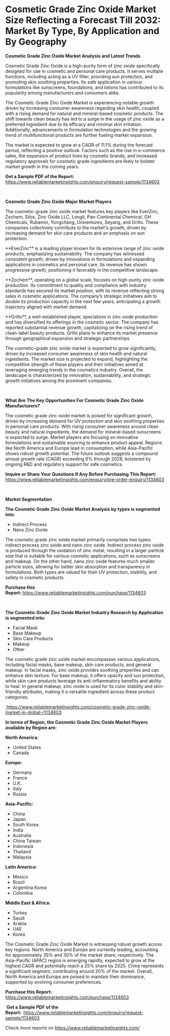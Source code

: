 <p><h1>Cosmetic Grade Zinc Oxide Market Size Reflecting a Forecast Till 2032: Market By Type, By Application and By Geography</h1></p><p><strong>Cosmetic Grade Zinc Oxide Market Analysis and Latest Trends</strong></p>
<p><p>Cosmetic Grade Zinc Oxide is a high-purity form of zinc oxide specifically designed for use in cosmetic and personal care products. It serves multiple functions, including acting as a UV filter, providing sun protection, and promoting skin soothing properties. Its safe application in various formulations like sunscreens, foundations, and lotions has contributed to its popularity among manufacturers and consumers alike.</p><p>The Cosmetic Grade Zinc Oxide Market is experiencing notable growth driven by increasing consumer awareness regarding skin health, coupled with a rising demand for natural and mineral-based cosmetic products. The shift towards clean beauty has led to a surge in the usage of zinc oxide as a preferred ingredient due to its efficacy and minimal skin irritation. Additionally, advancements in formulation technologies and the growing trend of multifunctional products are further fueling market expansion. </p><p>The market is expected to grow at a CAGR of 11.1% during the forecast period, reflecting a positive outlook. Factors such as the rise in e-commerce sales, the expansion of product lines by cosmetic brands, and increased regulatory approvals for cosmetic grade ingredients are likely to bolster market growth in the coming years.</p></p>
<p><strong>Get a Sample PDF of the Report:&nbsp;</strong> <a href="https://www.reliablemarketinsights.com/enquiry/request-sample/1134603?utm_campaign=2717&utm_medium=2&utm_source=Github&utm_content=ia&utm_term=25032025&utm_id=cosmetic-grade-zinc-oxide">https://www.reliablemarketinsights.com/enquiry/request-sample/1134603</a></p>
<p>&nbsp;</p>
<p><strong>Cosmetic Grade Zinc Oxide Major Market Players</strong></p>
<p><p>The cosmetic-grade zinc oxide market features key players like EverZinc, Zochem, Silox, Zinc Oxide LLC, Longli, Pan-Continental Chemical, GH Chemicals, Rubamin, Yongchang, Univentures, Seyang, and Grillo. These companies collectively contribute to the market's growth, driven by increasing demand for skin care products and an emphasis on sun protection.</p><p>**EverZinc** is a leading player known for its extensive range of zinc oxide products, emphasizing sustainability. The company has witnessed consistent growth, driven by innovations in formulations and expanding applications in cosmetics and personal care. Its revenue has shown progressive growth, positioning it favorably in the competitive landscape.</p><p>**Zochem**, operating on a global scale, focuses on high-purity zinc oxide production. Its commitment to quality and compliance with industry standards has secured its market position, with its revenue reflecting strong sales in cosmetic applications. The company’s strategic initiatives aim to double its production capacity in the next few years, anticipating a growth trajectory aligned with market demand.</p><p>**Grillo**, a well-established player, specializes in zinc oxide production and has diversified its offerings in the cosmetic sector. The company has reported substantial revenue growth, capitalizing on the rising trend of clean-label beauty products. Grillo plans to enhance its market presence through geographical expansion and strategic partnerships.</p><p>The cosmetic-grade zinc oxide market is expected to grow significantly, driven by increased consumer awareness of skin health and natural ingredients. The market size is projected to expand, highlighting the competitive strength of these players and their initiatives aimed at leveraging emerging trends in the cosmetics industry. Overall, the landscape is characterized by innovation, sustainability, and strategic growth initiatives among the prominent companies.</p></p>
<p>&nbsp;</p>
<p><strong>What Are The Key Opportunities For Cosmetic Grade Zinc Oxide Manufacturers?</strong></p>
<p><p>The cosmetic grade zinc oxide market is poised for significant growth, driven by increasing demand for UV protection and skin soothing properties in personal care products. With rising consumer awareness around clean beauty and natural ingredients, the demand for mineral-based sunscreens is expected to surge. Market players are focusing on innovative formulations and sustainable sourcing to enhance product appeal. Regions like North America and Europe lead in consumption, while Asia-Pacific shows robust growth potential. The future outlook suggests a compound annual growth rate (CAGR) exceeding 6% through 2028, bolstered by ongoing R&D and regulatory support for safe cosmetics.</p></p>
<p><strong>Inquire or Share Your Questions If Any Before Purchasing This Report:</strong> <a href="https://www.reliablemarketinsights.com/enquiry/pre-order-enquiry/1134603?utm_campaign=2717&utm_medium=2&utm_source=Github&utm_content=ia&utm_term=25032025&utm_id=cosmetic-grade-zinc-oxide">https://www.reliablemarketinsights.com/enquiry/pre-order-enquiry/1134603</a></p>
<p>&nbsp;</p>
<p><strong>Market Segmentation</strong></p>
<p><strong>The Cosmetic Grade Zinc Oxide Market Analysis by types is segmented into:</strong></p>
<p><ul><li>Indirect Process</li><li>Nano Zinc Oxide</li></ul></p>
<p><p>The cosmetic grade zinc oxide market primarily comprises two types: indirect process zinc oxide and nano zinc oxide. Indirect process zinc oxide is produced through the oxidation of zinc metal, resulting in a larger particle size that is suitable for various cosmetic applications, such as sunscreens and makeup. On the other hand, nano zinc oxide features much smaller particle sizes, allowing for better skin absorption and transparency in formulations. Both types are valued for their UV protection, stability, and safety in cosmetic products.</p></p>
<p><strong>Purchase this Report:&nbsp;</strong><a href="https://www.reliablemarketinsights.com/purchase/1134603?utm_campaign=2717&utm_medium=2&utm_source=Github&utm_content=ia&utm_term=25032025&utm_id=cosmetic-grade-zinc-oxide">https://www.reliablemarketinsights.com/purchase/1134603</a></p>
<p>&nbsp;</p>
<p><strong>The Cosmetic Grade Zinc Oxide Market Industry Research by Application is segmented into:</strong></p>
<p><ul><li>Facial Mask</li><li>Base Makeup</li><li>Skin Care Products</li><li>Makeup</li><li>Other</li></ul></p>
<p><p>The cosmetic grade zinc oxide market encompasses various applications, including facial masks, base makeup, skin care products, and general makeup. In facial masks, zinc oxide provides soothing properties and can enhance skin texture. For base makeup, it offers opacity and sun protection, while skin care products leverage its anti-inflammatory benefits and ability to heal. In general makeup, zinc oxide is used for its color stability and skin-friendly attributes, making it a versatile ingredient across these product categories.</p></p>
<p><a href="https://www.reliablemarketinsights.com/cosmetic-grade-zinc-oxide-market-in-global-r1134603?utm_campaign=2717&utm_medium=2&utm_source=Github&utm_content=ia&utm_term=25032025&utm_id=cosmetic-grade-zinc-oxide">&nbsp;https://www.reliablemarketinsights.com/cosmetic-grade-zinc-oxide-market-in-global-r1134603</a></p>
<p><strong>In terms of Region, the Cosmetic Grade Zinc Oxide Market Players available by Region are:</strong></p>
<p>
    <p> <strong> North America: </strong>
        <ul>
            <li>United States</li>
            <li>Canada</li>
        </ul>
        </p> 
    <p> <strong> Europe: </strong>
        <ul>
            <li>Germany</li>
            <li>France</li>
            <li>U.K.</li>
            <li>Italy</li>
            <li>Russia</li>
        </ul>
        </p> 
    <p> <strong> Asia-Pacific: </strong>
        <ul>
            <li>China</li>
            <li>Japan</li>
            <li>South Korea</li>
            <li>India</li>
            <li>Australia</li>
            <li>China Taiwan</li>
            <li>Indonesia</li>
            <li>Thailand</li>
            <li>Malaysia</li>
        </ul>
        </p> 
    <p> <strong> Latin America: </strong>
        <ul>
            <li>Mexico</li>
            <li>Brazil</li>
            <li>Argentina Korea</li>
            <li>Colombia</li>
        </ul>
        </p> 
    <p> <strong> Middle East & Africa: </strong>
        <ul>
            <li>Turkey</li>
            <li>Saudi</li>
            <li>Arabia</li>
            <li>UAE</li>
            <li>Korea</li>
        </ul>
    </p>
    </p>
<p><p>The Cosmetic Grade Zinc Oxide Market is witnessing robust growth across key regions. North America and Europe are currently leading, accounting for approximately 35% and 30% of the market share, respectively. The Asia-Pacific (APAC) region is emerging rapidly, expected to grow at the highest CAGR and potentially reach a 25% share by 2025. China represents a significant segment, contributing around 20% of the market. Overall, North America and Europe are poised to maintain their dominance, supported by evolving consumer preferences.</p></p>
<p><strong>Purchase this Report: </strong><a href="https://www.reliablemarketinsights.com/purchase/1134603?utm_campaign=2717&utm_medium=2&utm_source=Github&utm_content=ia&utm_term=25032025&utm_id=cosmetic-grade-zinc-oxide">https://www.reliablemarketinsights.com/purchase/1134603</a></p>
<p>&nbsp;<strong>Get a Sample PDF of the Report:&nbsp;&nbsp;</strong><a href="https://www.reliablemarketinsights.com/enquiry/request-sample/1134603?utm_campaign=2717&utm_medium=2&utm_source=Github&utm_content=ia&utm_term=25032025&utm_id=cosmetic-grade-zinc-oxide">https://www.reliablemarketinsights.com/enquiry/request-sample/1134603</a></p>
<p><strong></strong></p>
<p>Check more reports on <a href="https://www.reliablemarketinsights.com/?utm_campaign=2717&utm_medium=2&utm_source=Github&utm_content=ia&utm_term=25032025&utm_id=cosmetic-grade-zinc-oxide">https://www.reliablemarketinsights.com/</a></p>